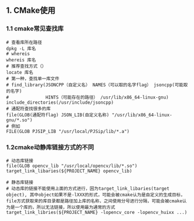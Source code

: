 ## 1. CMake使用

### 1.1 cmake常见查找库

    # 查看库所在路径
    dpkg -L 库名
    # whereis
    whereis 库名
    # 推荐查找方式（）
    locate 库名
    # 第一种，查找单一库文件
    # find_library(JSONCPP（自定义名） NAMES（可以取的名字flag） jsoncpp(可能取的名字)
    #              HINTS（可能存在的路径） /usr/lib/x86_64-linux-gnu)
    include_directories(/usr/include/jsoncpp)
    # 通配符查找很多的库
    file(GLOB(通配符flag) JSON_LIB(自定义名称) "/usr/lib/x86_64-linux-gnu/*.so")
    # 例如
    FILE(GLOB PJSIP_LIB "/usr/local/PJSip/lib/*.a")
    
 ### 1.2cmake动静库链接方式的不同
 
    # 动态库链接
    file(GLOB opencv_lib "/usr/local/opencv/lib/*.so")
    target_link_libaries(${PROJECT_NAME} opencv_lib)
    
    # 静态库链接
    # 动态库的链接不能使用上面的方式进行，因为target_link_libaries(target object), 其中object如果不是-lXXX的形式，可能会被cmake认为是自定义的生成目标，file方式获取来的库目录都是路径加上库的名称，之间使用分号进行分隔，可能会被cmake认为是一个库的，所以无法链接，所以使用最为通常的方式
    target_link_libries(${PROJECT_NAME} -lopencv_core -lopencv_huixx ...)
 


